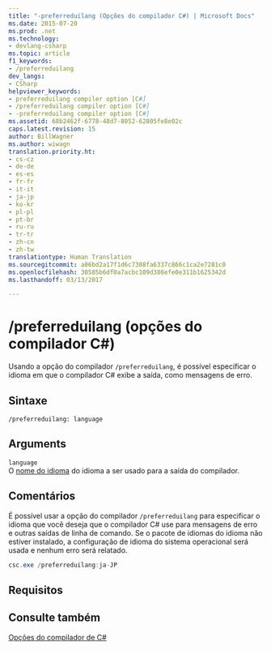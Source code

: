 ```yaml
---
title: "-preferreduilang (Opções do compilador C#) | Microsoft Docs"
ms.date: 2015-07-20
ms.prod: .net
ms.technology:
- devlang-csharp
ms.topic: article
f1_keywords:
- /preferreduilang
dev_langs:
- CSharp
helpviewer_keywords:
- preferreduilang compiler option [C#]
- /preferreduilang compiler option [C#]
- -preferreduilang compiler option [C#]
ms.assetid: 68b2462f-6778-48d7-8052-62805fe8e02c
caps.latest.revision: 15
author: BillWagner
ms.author: wiwagn
translation.priority.ht:
- cs-cz
- de-de
- es-es
- fr-fr
- it-it
- ja-jp
- ko-kr
- pl-pl
- pt-br
- ru-ru
- tr-tr
- zh-cn
- zh-tw
translationtype: Human Translation
ms.sourcegitcommit: a06bd2a17f1d6c7308fa6337c866c1ca2e7281c0
ms.openlocfilehash: 30585b6df0a7acbc109d386efe0e311b1625342d
ms.lasthandoff: 03/13/2017

---
```

# <a name="preferreduilang-c-compiler-options"></a>/preferreduilang (opções do compilador C#)
Usando a opção do compilador `/preferreduilang`, é possível especificar o idioma em que o compilador C# exibe a saída, como mensagens de erro.  
  
## <a name="syntax"></a>Sintaxe  
  
```  
/preferreduilang: language  
```  
  
## <a name="arguments"></a>Arguments  
 `language`  
 O [nome do idioma](http://go.microsoft.com/fwlink/p/?LinkId=236992) do idioma a ser usado para a saída do compilador.  
  
## <a name="remarks"></a>Comentários  
 É possível usar a opção do compilador `/preferreduilang` para especificar o idioma que você deseja que o compilador C# use para mensagens de erro e outras saídas de linha de comando. Se o pacote de idiomas do idioma não estiver instalado, a configuração de idioma do sistema operacional será usada e nenhum erro será relatado.  
  
```csharp  
csc.exe /preferreduilang:ja-JP  
```  
  
## <a name="requirements"></a>Requisitos  
  
## <a name="see-also"></a>Consulte também  
 [Opções do compilador de C#](../../../csharp/language-reference/compiler-options/index.md)
